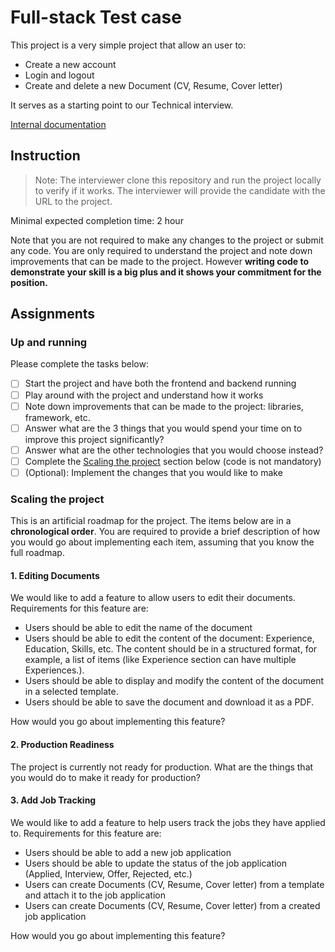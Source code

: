# Full-stack Test case

This project is a very simple project that allow an user to:

- Create a new account
- Login and logout
- Create and delete a new Document (CV, Resume, Cover letter)

It serves as a starting point to our Technical interview.

[Internal documentation](https://novoresume.atlassian.net/wiki/spaces/MAN/pages/2355429378/Test+case+description)

## Instruction

> Note: The interviewer clone this repository and run the project locally to verify if it works. The interviewer will provide the candidate with the URL to the project.

Minimal expected completion time: 2 hour

Note that you are not required to make any changes to the project or submit any code. You are only required to understand the project and note down improvements that can be made to the project. However **writing code to demonstrate your skill is a big plus and it shows your commitment for the position.**

## Assignments

### Up and running

Please complete the tasks below:

- [ ] Start the project and have both the frontend and backend running
- [ ] Play around with the project and understand how it works
- [ ] Note down improvements that can be made to the project: libraries, framework, etc.
- [ ] Answer what are the 3 things that you would spend your time on to improve this project significantly?
- [ ] Answer what are the other technologies that you would choose instead?
- [ ] Complete the [Scaling the project](#scaling-the-project) section below (code is not mandatory)
- [ ] (Optional): Implement the changes that you would like to make

### Scaling the project

This is an artificial roadmap for the project. The items below are in a **chronological order**. You are required to provide a brief description of how you would go about implementing each item, assuming that you know the full roadmap.

#### 1. Editing Documents

We would like to add a feature to allow users to edit their documents. Requirements for this feature are:

- Users should be able to edit the name of the document
- Users should be able to edit the content of the document: Experience, Education, Skills, etc. The content should be in a structured format, for example, a list of items (like Experience section can have multiple Experiences.).
- Users should be able to display and modify the content of the document in a selected template.
- Users should be able to save the document and download it as a PDF.

How would you go about implementing this feature?

#### 2. Production Readiness

The project is currently not ready for production. What are the things that you would do to make it ready for production?

#### 3. Add Job Tracking

We would like to add a feature to help users track the jobs they have applied to. Requirements for this feature are:

- Users should be able to add a new job application
- Users should be able to update the status of the job application (Applied, Interview, Offer, Rejected, etc.)
- Users can create Documents (CV, Resume, Cover letter) from a template and attach it to the job application
- Users can create Documents (CV, Resume, Cover letter) from a created job application

How would you go about implementing this feature?
